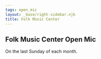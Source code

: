 ```yaml
---
tags: open_mic
layout: _base/right-sidebar.njk
title: Folk Music Center
---
```


## Folk Music Center Open Mic

On the last Sunday of each month.

